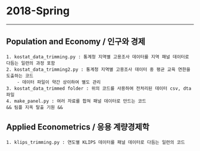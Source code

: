 # 2018-Spring

---

## Population and Economy / 인구와 경제
    1. kostat_data_trimming.py : 통계청 지역별 고용조사 데이터를 지역 패널 데이터로 다듬는 일련의 과정 포함
    2. kostat_data_trimming2.py : 통계청 지역별 고용조사 데이터 중 평균 교육 연한을 도출하는 코드
        - 데이터 파일이 약간 상이하여 별도 관리
    3. kostat_data_trimmed folder : 위의 코드를 사용하여 전처리된 데이터 csv, dta 파일
    4. make_panel.py : 여러 자료를 합쳐 패널 데이터로 만드는 코드
    && 팀플 지옥 탈출 기원 &&

## Applied Econometrics / 응용 계량경제학
    1. klips_trimming.py : 연도별 KLIPS 데이터를 패널 데이터로 다듬는 일련의 코드
